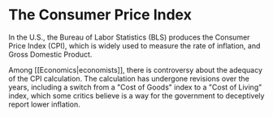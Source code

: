 # The Consumer Price Index
In the U.S., the Bureau of Labor Statistics (BLS) produces the Consumer Price Index (CPI), which is widely used to measure the rate of inflation, and Gross Domestic Product.

Among [[Economics|economists]], there is controversy about the adequacy of the CPI calculation. The calculation has undergone revisions over the years, including a switch from a "Cost of Goods" index to a "Cost of Living" index, which some critics believe is a way for the government to deceptively report lower inflation.